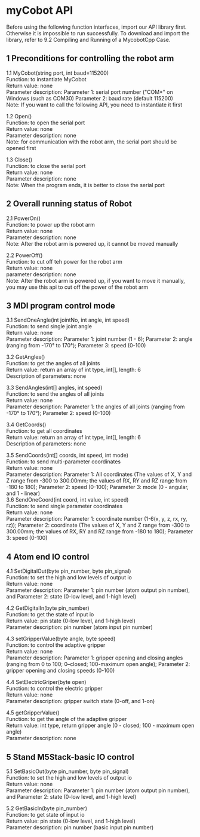 # myCobot API
Before using the following function interfaces, import our API library first. Otherwise it is impossible to run successfully. To download and import the library, refer to 9.2 Compiling and Running of a MycobotCpp Case.<br> 

## 1 Preconditions for controlling the robot arm
1.1 MyCobot(string port, int baud=115200)<br>
Function: to instantiate MyCobot<br> 
Return value: none<br> 
Parameter description: Parameter 1: serial port number ("COM*" on Windows (such as COM30) Parameter 2: baud rate (default 115200) <br> 
Note: If you want to call the following API, you need to instantiate it first<br> 

1.2 Open()  <br> 
Function: to open the serial port<br> 
Return value: none<br> 
Parameter description: none <br>
Note: for communication with the robot arm, the serial port should be opened first <br> 

1.3 Close()   <br> 
Function: to close the serial port<br> 
Return value: none <br> 
Parameter description: none <br>
Note: When the program ends, it is better to close the serial port <br> 

## 2 Overall running status of Robot
2.1 PowerOn() <br>
Function: to power up the robot arm <br> 
Return value: none <br>
Parameter description: none <br>
Note: After the robot arm is powered up, it cannot be moved manually <br> 

2.2 PowerOff() <br> 
Function: to cut off teh power for the robot arm <br> 
Return value: none <br>
parameter description: none <br>
Note: After the robot arm is powered up, if you want to move it manually, you may use this api to cut off the power of the robot arm <br> 

## 3 MDI program control mode
3.1 SendOneAngle(int jointNo, int angle, int speed) <br> 
Function: to send single joint angle <br> 
Return value: none <br>
Parameter description: Parameter 1: joint number (1 - 6); Parameter 2: angle (ranging from -170° to 170°); Parameter 3: speed (0-100) <br> 

3.2 GetAngles()  <br> 
Function: to get the angles of all joints <br>
Return value: return an array of int type, int[], length: 6 <br> 
Description of parameters: none <br> 

3.3 SendAngles(int[] angles, int speed) <br>
Function: to send the angles of all joints <br>
Return value: none <br> 
Parameter description: Parameter 1: the angles of all joints (ranging from -170° to 170°); Parameter 2: speed (0-100) <br> 

3.4 GetCoords()  <br> 
Function: to get all coordinates <br>
Return value: return an array of int type, int[], length: 6 <br>
Description of parameters: none <br> 

3.5 SendCoords(int[] coords, int speed, int mode) <br> 
Function: to send multi-parameter coordinates <br> 
Return value: none <br> 
Parameter description: Parameter 1: All coordinates (The values of X, Y and Z range from -300 to 300.00mm; the values of RX, RY and RZ range from -180 to 180); Parameter 2: speed (0-100); Parameter 3: mode (0 - angular, and 1 - linear) <br> 
3.6 SendOneCoord(int coord, int value, int speed) <br> 
Function: to send single parameter coordinates <br>
Return value: none <br> 
Parameter description: Parameter 1: coordinate number (1-6(x, y, z, rx, ry, rz)); Parameter 2: coordinate (The values of X, Y and Z range from -300 to 300.00mm; the values of RX, RY and RZ range from -180 to 180); Parameter 3: speed (0-100) <br> 

## 4 Atom end IO control
4.1 SetDigitalOut(byte pin_number, byte pin_signal)  <br> 
Function: to set the high and low levels of output io <br> 
Return value: none <br>
Parameter description: Parameter 1: pin number (atom output pin number), and Parameter 2: state (0-low level, and 1-high level) <br> 

4.2 GetDigitalIn(byte pin_number)  <br> 
Function: to get  the state of input io <br>
Return value: pin state (0-low level, and 1-high level) <br>
Parameter description: pin number (atom input pin number) <br> 

4.3 setGripperValue(byte angle, byte speed) <br> 
Function: to control the adaptive gripper <br> 
Return value: none <br>
Parameter description: Parameter 1: gripper opening and closing angles (ranging from 0  to 100; 0–closed; 100-maximum open angle); Parameter 2: gripper opening and closing speeds (0-100) <br> 

4.4 SetElectricGriper(byte open) <br> 
Function: to control the electric gripper <br>
Return value: none <br>
Parameter description: gripper switch state (0-off, and 1-on) <br> 

4.5 getGripperValue() <br> 
Function: to get the angle of the adaptive gripper <br>
Return value: int type, return gripper angle (0 - closed; 100 - maximum open angle)  <br> Parameter description: none <br> 

## 5 Stand M5Stack-basic IO control
5.1 SetBasicOut(byte pin_number, byte pin_signal) <br> 
Function: to set the high and low levels of output io <br>
Return value: none <br>
Parameter description: Parameter 1: pin number (atom output pin number), and Parameter 2: state (0-low level, and 1-high level) <br> 

5.2 GetBasicIn(byte pin_number) <br> 
Function: to get  state of input io <br> 
Return value: pin state (0-low level, and 1-high level) <br>
Parameter description: pin number (basic input pin number) <br> 
